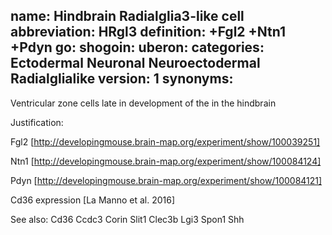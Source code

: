 name: Hindbrain Radialglia3-like cell
abbreviation: HRgl3
definition: +Fgl2 +Ntn1 +Pdyn
go:
shogoin:
uberon:
categories: Ectodermal Neuronal Neuroectodermal Radialglialike
version: 1
synonyms:
---

Ventricular zone cells late in development of the in the hindbrain

Justification:

Fgl2 [http://developingmouse.brain-map.org/experiment/show/100039251]

Ntn1 [http://developingmouse.brain-map.org/experiment/show/100084124]

Pdyn [http://developingmouse.brain-map.org/experiment/show/100084121]

Cd36 expression [La Manno et al. 2016]

See also:
Cd36 Ccdc3 Corin Slit1 Clec3b Lgi3 Spon1 Shh 
